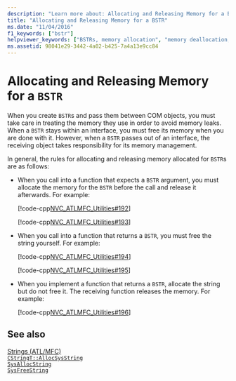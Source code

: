 ```yaml
---
description: "Learn more about: Allocating and Releasing Memory for a BSTR"
title: "Allocating and Releasing Memory for a BSTR"
ms.date: "11/04/2016"
f1_keywords: ["bstr"]
helpviewer_keywords: ["BSTRs, memory allocation", "memory deallocation, string memory", "memory [C++], releasing", "memory allocation, BSTRs", "memory deallocation, BSTR memory", "strings [C++], releasing"]
ms.assetid: 98041e29-3442-4a02-b425-7a4a13e9cc84
---
```

# Allocating and Releasing Memory for a `BSTR`

When you create `BSTR`s and pass them between COM objects, you must take care in treating the memory they use in order to avoid memory leaks. When a `BSTR` stays within an interface, you must free its memory when you are done with it. However, when a `BSTR` passes out of an interface, the receiving object takes responsibility for its memory management.

In general, the rules for allocating and releasing memory allocated for `BSTR`s are as follows:

- When you call into a function that expects a `BSTR` argument, you must allocate the memory for the `BSTR` before the call and release it afterwards. For example:

   [!code-cpp[NVC_ATLMFC_Utilities#192](../atl-mfc-shared/codesnippet/cpp/allocating-and-releasing-memory-for-a-bstr_1.cpp)]

   [!code-cpp[NVC_ATLMFC_Utilities#193](../atl-mfc-shared/codesnippet/cpp/allocating-and-releasing-memory-for-a-bstr_2.cpp)]

- When you call into a function that returns a `BSTR`, you must free the string yourself. For example:

   [!code-cpp[NVC_ATLMFC_Utilities#194](../atl-mfc-shared/codesnippet/cpp/allocating-and-releasing-memory-for-a-bstr_3.cpp)]

   [!code-cpp[NVC_ATLMFC_Utilities#195](../atl-mfc-shared/codesnippet/cpp/allocating-and-releasing-memory-for-a-bstr_4.cpp)]

- When you implement a function that returns a `BSTR`, allocate the string but do not free it. The receiving function releases the memory. For example:

   [!code-cpp[NVC_ATLMFC_Utilities#196](../atl-mfc-shared/codesnippet/cpp/allocating-and-releasing-memory-for-a-bstr_5.cpp)]

## See also

[Strings (ATL/MFC)](../atl-mfc-shared/strings-atl-mfc.md)<br/>
[`CStringT::AllocSysString`](../atl-mfc-shared/reference/cstringt-class.md#allocsysstring)<br/>
[`SysAllocString`](/windows/win32/api/oleauto/nf-oleauto-sysallocstring)<br/>
[`SysFreeString`](/windows/win32/api/oleauto/nf-oleauto-sysfreestring)
